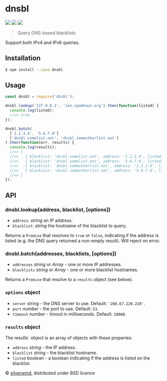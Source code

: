 # dnsbl
[![](https://img.shields.io/npm/v/dnsbl.svg?style=flat)](https://www.npmjs.org/package/dnsbl) [![](https://img.shields.io/npm/dm/dnsbl.svg)](https://www.npmjs.org/package/dnsbl) [![](https://api.travis-ci.org/silverwind/dnsbl.svg?style=flat)](https://travis-ci.org/silverwind/dnsbl)
> Query DNS-based blacklists

Support both IPv4 and IPv6 queries.

## Installation
```sh
$ npm install --save dnsbl
```

## Usage
```js
const dnsbl = require('dnsbl');

dnsbl.lookup('127.0.0.2', 'zen.spamhaus.org').then(function(listed) {
  console.log(listed);
  //=> true
});

dnsbl.batch(
  ['1.2.3.4', '5.6.7.8']
  ['dnsbl.somelist.net', 'dnsbl.someotherlist.net']
).then(function(err, results) {
  console.log(results);
  //=> [
  //=>   { blacklist: 'dnsbl.somelist.net', address: '1.2.3.4', listed: true  },
  //=>   { blacklist: 'dnsbl.somelist.net', address: '5.6.7.8', listed: false },
  //=>   { blacklist: 'dnsbl.someotherlist.net', address: '1.2.3.4', listed: true  },
  //=>   { blacklist: 'dnsbl.someotherlist.net', address: '5.6.7.8', listed: false }
  //=> ]
});
```

## API
### dnsbl.lookup(address, blacklist, [options])
- `address`: *string* an IP address.
- `blacklist`: *string* the hostname of the blacklist to query.

Returns a `Promise` that resolves to `true` or `false`, indicating if the address is listed (e.g. the DNS query returned a non-empty result). Will reject on error.

### dnsbl.batch(addresses, blacklists, [options])
- `addresses` *string* or *Array* - one or more IP addresses.
- `blacklists` *string* or *Array* - one or more blacklist hostnames.

Returns a `Promise` that resolve to a `results` object (see below).

### `options` object
- `server` *string* - the DNS server to use. Default: `'208.67.220.220'`.
- `port` *number* - the port to use. Default: `53`.
- `timeout` *number* - timout in milliseconds. Default: `10000`.

### `results` object
The results` object is an array of objects with these properies:
- `address` *string* - the IP address.
- `blacklist` *string* - the blacklist hostname.
- `listed` *boolean* - a boolean indicating if the address is listed on the blacklist.

© [silverwind](https://github.com/silverwind), distributed under BSD licence
